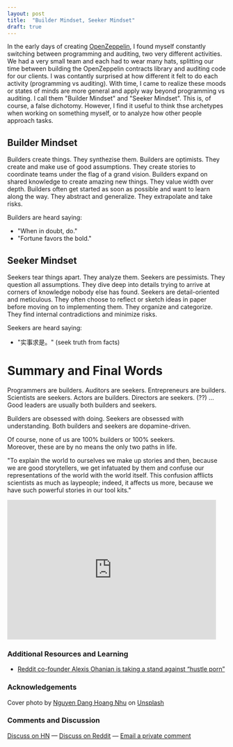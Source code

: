 ```yaml
---
layout: post
title:  "Builder Mindset, Seeker Mindset"
draft: true
---
```


In the early days of creating [OpenZeppelin](https://openzeppelin.com/), I found myself constantly switching between programming and auditing, two very different activities. We had a very small team and each had to wear many hats, splitting our time between building the OpenZeppelin contracts library and auditing code for our clients. I was contantly surprised at how different it felt to do each activity (programming vs auditing). With time, I came to realize these moods or states of minds are more general and apply way beyond programming vs auditing. I call them "Builder Mindset" and "Seeker Mindset". This is, of course, a false dichotomy. However, I find it useful to think thse archetypes when working on something myself, or to analyze how other people approach tasks.

## Builder Mindset

Builders create things. They synthezise them. Builders are optimists. They create and make use of good assumptions. They create stories to coordinate teams under the flag of a grand vision. Builders expand on shared knowledge to create amazing new things. They value width over depth. Builders often get started as soon as possible and want to learn along the way. They abstract and generalize. They extrapolate and take risks.

Builders are heard saying:
- "When in doubt, do."
- "Fortune favors the bold."


## Seeker Mindset

Seekers tear things apart. They analyze them. Seekers are pessimists. They question all assumptions. They dive deep into details trying to arrive at corners of knowledge nobody else has found. Seekers are detail-oriented and meticulous. They often choose to reflect or sketch ideas in paper before moving on to implementing them. They organize and categorize. They find internal contradictions and minimize risks.

Seekers are heard saying:
- "实事求是。" (seek truth from facts)

# Summary and Final Words 

Programmers are builders. Auditors are seekers.
Entrepreneurs are builders. Scientists are seekers.
Actors are builders. Directors are seekers. (??)
...
Good leaders are usually both builders and seekers.

Builders are obsessed with doing. Seekers are obsessed with understanding.
Both builders and seekers are dopamine-driven.

Of course, none of us are 100% builders or 100% seekers.  
Moreover, these are by no means the only two paths in life.


 "To explain the world to ourselves we make up stories and then, because we are good storytellers, we get infatuated by them and confuse our representations of the world with the world itself. This confusion afflicts scientists as much as laypeople; indeed, it affects us more, because we have such powerful stories in our tool kits." 

<div style="text-align: center">
	<iframe style="display:block;" src="https://maraoz.substack.com/embed" width="480" height="320" style="border:1px solid #EEE; background:white;" frameborder="0" scrolling="no"></iframe>
</div>

### Additional Resources and Learning
- [Reddit co-founder Alexis Ohanian is taking a stand against “hustle porn”](https://qz.com/work/1458073/reddit-co-founder-alexis-ohanian-is-taking-a-stand-against-hustle-porn/)

### Acknowledgements

Cover photo by <a href="https://unsplash.com/@nguyendhn?utm_source=unsplash&utm_medium=referral&utm_content=creditCopyText">Nguyen Dang Hoang Nhu</a> on <a href="https://unsplash.com/s/photos/sleeping-computer?utm_source=unsplash&utm_medium=referral&utm_content=creditCopyText">Unsplash</a>
  
### Comments and Discussion
[Discuss on HN]() — [Discuss on Reddit]() — [Email a private comment](mailto:contact@maraoz.com)


